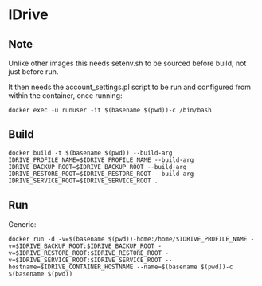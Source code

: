 # IDrive

## Note

Unlike other images this needs setenv.sh to be sourced before build, not just before run.

It then needs the account_settings.pl script to be run and configured from within the container, once running:

```
docker exec -u runuser -it $(basename $(pwd))-c /bin/bash
```

## Build

```
docker build -t $(basename $(pwd)) --build-arg IDRIVE_PROFILE_NAME=$IDRIVE_PROFILE_NAME --build-arg IDRIVE_BACKUP_ROOT=$IDRIVE_BACKUP_ROOT --build-arg IDRIVE_RESTORE_ROOT=$IDRIVE_RESTORE_ROOT --build-arg IDRIVE_SERVICE_ROOT=$IDRIVE_SERVICE_ROOT .
```

## Run

Generic:

```
docker run -d -v=$(basename $(pwd))-home:/home/$IDRIVE_PROFILE_NAME -v=$IDRIVE_BACKUP_ROOT:$IDRIVE_BACKUP_ROOT -v=$IDRIVE_RESTORE_ROOT:$IDRIVE_RESTORE_ROOT -v=$IDRIVE_SERVICE_ROOT:$IDRIVE_SERVICE_ROOT --hostname=$IDRIVE_CONTAINER_HOSTNAME --name=$(basename $(pwd))-c $(basename $(pwd))

```


